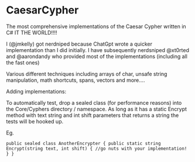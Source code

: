 # CaesarCypher

The most comprehensive implementations of the Caesar Cypher written in C# IT THE WORLD!!!!

I (@jmkelly) got nerdniped because ChatGpt wrote a quicker implementation than I did initially.  I have subsequently nerdsniped @xt0rted and @aarondandy who provided most of the implementations (including all the fast ones)

Various different techniques including arrays of char, unsafe string manipulation, math shortcuts, spans, vectors and more....

Adding implementations:

To automatically test, drop a sealed class (for performance reasons) into the Core/Cyphers directory / namespace.  As long as it has a static Encrypt method with text string and int shift parameters that returns a string the tests will be hooked up.

Eg.

`public sealed class AnotherEncrypter {
    public static string Encrypt(string text, int shift)
    {
        //go nuts with your implementation!
    }
}`
